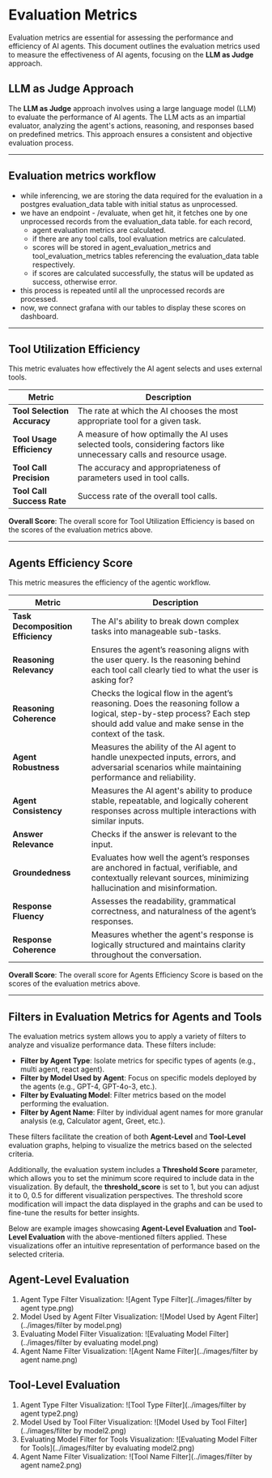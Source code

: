 # Evaluation Metrics

Evaluation metrics are essential for assessing the performance and efficiency of AI agents. This document outlines the evaluation metrics used to measure the effectiveness of AI agents, focusing on the **LLM as Judge** approach.

## LLM as Judge Approach

The **LLM as Judge** approach involves using a large language model (LLM) to evaluate the performance of AI agents. The LLM acts as an impartial evaluator, analyzing the agent's actions, reasoning, and responses based on predefined metrics. This approach ensures a consistent and objective evaluation process.

---

## Evaluation metrics workflow

- while inferencing, we are storing the data required for the evaluation in a postgres evaluation_data table with initial status as unprocessed.
- we have an endpoint - /evaluate, when get hit, it fetches one by one unprocessed records from the evaluation_data table.
for each record,
    - agent evaluation metrics are calculated. 
    - if there are any tool calls, tool evaluation metrics are calculated.
    - scores will be stored in agent_evaluation_metrics and tool_evaluation_metrics tables referencing the evaluation_data table respectively.
    - if scores are calculated successfully, the status will be updated as success, otherwise error.
- this process is repeated until all the unprocessed records are processed.
- now, we connect grafana with our tables to display these scores on dashboard.

---

## Tool Utilization Efficiency

This metric evaluates how effectively the AI agent selects and uses external tools.

| **Metric**                 | **Description**                                                                 |
|----------------------------|---------------------------------------------------------------------------------|
| **Tool Selection Accuracy** | The rate at which the AI chooses the most appropriate tool for a given task.    |
| **Tool Usage Efficiency**   | A measure of how optimally the AI uses selected tools, considering factors like unnecessary calls and resource usage. |
| **Tool Call Precision**     | The accuracy and appropriateness of parameters used in tool calls.              |
| **Tool Call Success Rate**  | Success rate of the overall tool calls.                                         |

**Overall Score**: The overall score for Tool Utilization Efficiency is based on the scores of the evaluation metrics above.

---

## Agents Efficiency Score

This metric measures the efficiency of the agentic workflow.

| **Metric**                     | **Description**                                                                 |
|--------------------------------|---------------------------------------------------------------------------------|
| **Task Decomposition Efficiency** | The AI's ability to break down complex tasks into manageable sub-tasks.         |
| **Reasoning Relevancy**         | Ensures the agent’s reasoning aligns with the user query. Is the reasoning behind each tool call clearly tied to what the user is asking for? |
| **Reasoning Coherence**         | Checks the logical flow in the agent’s reasoning. Does the reasoning follow a logical, step-by-step process? Each step should add value and make sense in the context of the task. |
| **Agent Robustness**            | Measures the ability of the AI agent to handle unexpected inputs, errors, and adversarial scenarios while maintaining performance and reliability. |
| **Agent Consistency**           | Measures the AI agent's ability to produce stable, repeatable, and logically coherent responses across multiple interactions with similar inputs. |
| **Answer Relevance**            | Checks if the answer is relevant to the input.                                  |
| **Groundedness**                | Evaluates how well the agent’s responses are anchored in factual, verifiable, and contextually relevant sources, minimizing hallucination and misinformation. |
| **Response Fluency**            | Assesses the readability, grammatical correctness, and naturalness of the agent’s responses. |
| **Response Coherence**          | Measures whether the agent's response is logically structured and maintains clarity throughout the conversation. |

**Overall Score**: The overall score for Agents Efficiency Score is based on the scores of the evaluation metrics above.

---

## Filters in Evaluation Metrics for Agents and Tools

The evaluation metrics system allows you to apply a variety of filters to analyze and visualize performance data. These filters include:

- **Filter by Agent Type**: Isolate metrics for specific types of agents (e.g., multi agent, react agent).
- **Filter by Model Used by Agent**: Focus on specific models deployed by the agents (e.g., GPT-4, GPT-4o-3, etc.).
- **Filter by Evaluating Model**: Filter metrics based on the model performing the evaluation.
- **Filter by Agent Name**: Filter by individual agent names for more granular analysis (e.g, Calculator agent, Greet, etc.).

These filters facilitate the creation of both **Agent-Level** and **Tool-Level** evaluation graphs, helping to visualize the metrics based on the selected criteria.

Additionally, the evaluation system includes a **Threshold Score** parameter, which allows you to set the minimum score required to include data in the visualization. By default, the **threshold_score** is set to 1, but you can adjust it to 0, 0.5 for different visualization perspectives. The threshold score modification will impact the data displayed in the graphs and can be used to fine-tune the results for better insights.

Below are example images showcasing **Agent-Level Evaluation** and **Tool-Level Evaluation** with the above-mentioned filters applied. These visualizations offer an intuitive representation of performance based on the selected criteria.



## Agent-Level Evaluation

1. Agent Type Filter Visualization: ![Agent Type Filter](../images/filter by agent type.png)
2. Model Used by Agent Filter Visualization: ![Model Used by Agent Filter](../images/filter by model.png)
3. Evaluating Model Filter Visualization: ![Evaluating Model Filter](../images/filter by evaluating model.png)
4. Agent Name Filter Visualization: ![Agent Name Filter](../images/filter by agent name.png)

## **Tool-Level Evaluation**
1. Agent Type Filter Visualization: ![Tool Type Filter](../images/filter by agent type2.png)
2. Model Used by Tool Filter Visualization: ![Model Used by Tool Filter](../images/filter by model2.png)
3. Evaluating Model Filter for Tools Visualization: ![Evaluating Model Filter for Tools](../images/filter by evaluating model2.png)
4. Agent Name Filter Visualization: ![Tool Name Filter](../images/filter by agent name2.png)
